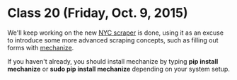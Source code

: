 # Class 20 (Friday, Oct. 9, 2015)

We'll keep working on the new [NYC scraper](https://github.com/cjdd3b/advanced-data-journalism/blob/master/week7/class19/scraper.py) is done, using it as an excuse to introduce some more advanced scraping concepts, such as filling out forms with [mechanize](http://wwwsearch.sourceforge.net/mechanize/).

If you haven't already, you should install mechanize by typing **pip install mechanize** or **sudo pip install mechanize** depending on your system setup.